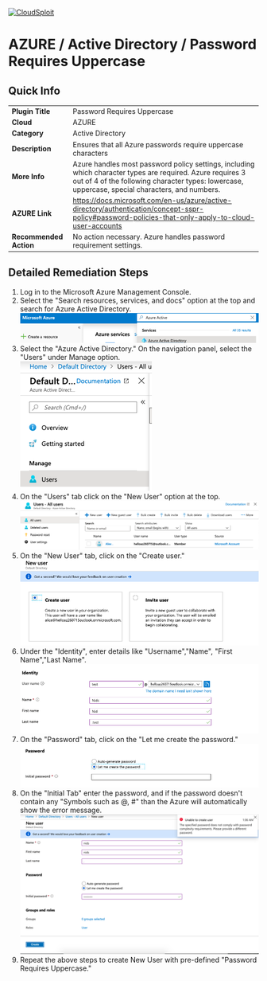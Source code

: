 [![CloudSploit](https://cloudsploit.com/img/logo-new-big-text-100.png "CloudSploit")](https://cloudsploit.com)

# AZURE / Active Directory / Password Requires Uppercase

## Quick Info

| | |
|-|-|
| **Plugin Title** | Password Requires Uppercase |
| **Cloud** | AZURE |
| **Category** | Active Directory |
| **Description** | Ensures that all Azure passwords require uppercase characters |
| **More Info** | Azure handles most password policy settings, including which character types are required. Azure requires 3 out of 4 of the following character types: lowercase, uppercase, special characters, and numbers. |
| **AZURE Link** | https://docs.microsoft.com/en-us/azure/active-directory/authentication/concept-sspr-policy#password-policies-that-only-apply-to-cloud-user-accounts |
| **Recommended Action** | No action necessary. Azure handles password requirement settings. |

## Detailed Remediation Steps

1. Log in to the Microsoft Azure Management Console.
2. Select the "Search resources, services, and docs" option at the top and search for Azure Active Directory. </br> <img src="/resources/azure/activedirectory/password-requires-uppercase/step2.png"/>
3. Select the "Azure Active Directory."  On the navigation panel, select the "Users" under Manage option.</br><img src="/resources/azure/activedirectory/password-requires-uppercase/step3.png"/>
4. On the "Users" tab click on the "New User" option at the top.</br> <img src="/resources/azure/activedirectory/password-requires-uppercase/step4.png"/>
5. On the "New User" tab, click on the "Create user."</br> <img src="/resources/azure/activedirectory/password-requires-uppercase/step5.png"/>
6. Under the "Identity", enter details like "Username","Name", "First Name","Last Name".</br> <img src="/resources/azure/activedirectory/password-requires-uppercase/step6.png"/>
7. On the "Password" tab, click on the "Let me create the password." </br> <img src="/resources/azure/activedirectory/password-requires-uppercase/step7.png"/>
8. On the "Initial Tab" enter the password, and if the password doesn't contain any "Symbols such as @, #"   than the Azure will automatically show the error message.</br> <img src="/resources/azure/activedirectory/password-requires-uppercase/step8.png"/>
9. Repeat the above steps to create New User with pre-defined "Password Requires Uppercase."</br>
